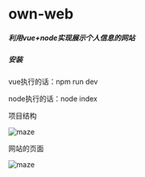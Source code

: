 # own-web
<h5>利用vue+node实现展示个人信息的网站</h5>
<h5>安装</h5>
<p>vue执行的话：npm run dev</p>
<p>node执行的话：node index</p>
<span>项目结构</span>

![maze](https://github.com/GainLoss/own-web/raw/master/myImg/jiegou.png)  

<span>网站的页面</span>

![maze](https://github.com/GainLoss/own-web/raw/master/myImg/1.gif)




